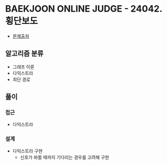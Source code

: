 # BAEKJOON ONLINE JUDGE - 24042. 횡단보도

- [문제출처](https://www.acmicpc.net/problem/24042 '24042. 횡단보도')

## 알고리즘 분류

- 그래프 이론
- 다익스트라
- 최단 경로

## 풀이

### 접근

- 다익스트라

### 설계

- 다익스트라 구현
  - 신호가 바뀔 때까지 기다리는 경우를 고려해 구현
